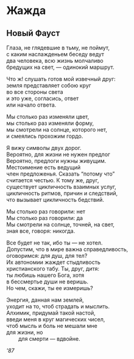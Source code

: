 # Жажда

## Новый Фауст

Глаза, не&nbsp;глядевшие в&nbsp;тьму, не&nbsp;поймут,  
с каким наслажденьем беседу ведут  
два человека, всю жизнь молчаливо  
бредущих на&nbsp;свет,&nbsp;&mdash; одинокий маршрут.  
  
Что&nbsp;ж! слушать готов мой извечный друг:  
земля представляет собою круг  
во все стороны света  
и это&nbsp;уже, согласись, ответ  
или начало ответа.  
  
Мы столько раз изменяли цвет,  
мы столько раз изменяли форму,  
мы смотрели на&nbsp;солнце, которого&nbsp;нет,  
и смеялись прохожим гордо.  
  
Я вижу символы двух дорог.  
Вероятно, для жизни не&nbsp;нужен предлог  
Вероятно, предлоги нужны живущим.  
Местоимение есть ведущий  
член предложенья. Сказать &#8220;потому что&#8221;  
считается честью. К&nbsp;тому&nbsp;же, друг,  
существует цикличность взаимных услуг,  
цикличность ритмов, причин и&nbsp;следствий,  
что вызывает цикличность бедствий.  
  
Мы столько раз говорили: нет  
Мы столько раз говорили: да  
Мы смотрели на&nbsp;солнце, точней, на&nbsp;свет,  
зная&nbsp;все, говоря: никогда.  
  
Все будет не&nbsp;так, ибо ты&nbsp;&mdash; не&nbsp;хотел.  
Допустим, что в&nbsp;мире важна справедливость,  
оговоримся: для&nbsp;душ, для&nbsp;тел?  
Их автономии жаждет стыдливость  
христианского табу.&nbsp;Ты, друг, дитя:  
ты любишь нашего Бога, хотя  
в бессмертье души не&nbsp;веришь.  
Но&nbsp;чем, скажи, ты&nbsp;ее измеришь?  
  
Энергия, данная нам землей,  
уходит на&nbsp;то, чтоб страдать и&nbsp;мыслить.  
Алхимик, придумай такой настой,  
введи меня в&nbsp;круг магических чисел,   
чтоб мысль и&nbsp;боль не&nbsp;мешали мне  
для жизни, но&nbsp;  
&nbsp;&nbsp;&nbsp;&nbsp;&nbsp;&nbsp;&nbsp;&nbsp;для смерти&nbsp;&mdash; вдвойне.

*'87*